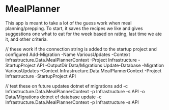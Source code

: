 # MealPlanner

This app is meant to take a lot of the guess work when meal planning/prepping. To start, it saves the recipes we like and gives suggestions one what to eat for the week based on rating, last time we ate it, and other criteria.

// these work if the connection string is added to the startup project and configured
Add-Migration -Name VariousUpdates -Context Infrastructure.Data.MealPlannerContext -Project Infrastructure -StartupProject API -OutputDir Data/Migrations
Update-Database -Migration VariousUpdates -Context Infrastructure.Data.MealPlannerContext -Project Infrastructure -StartupProject API

// test these on future updates
dotnet ef migrations add <NAME> -c Infrastructure.Data.MealPlannerContext -p Infrastructure -s API -o Data/Migrations
dotnet ef database update <NAME> -c Infrastructure.Data.MealPlannerContext -p Infrastructure -s API
